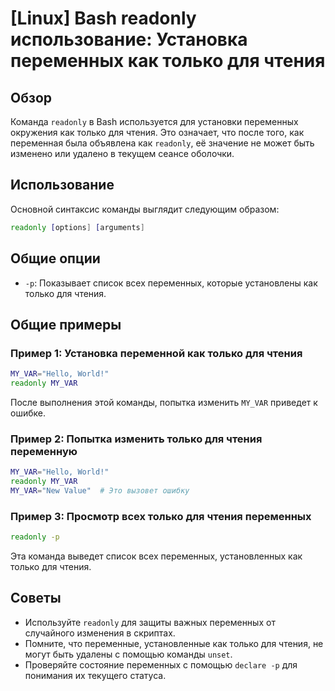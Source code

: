 # [Linux] Bash readonly использование: Установка переменных как только для чтения

## Обзор
Команда `readonly` в Bash используется для установки переменных окружения как только для чтения. Это означает, что после того, как переменная была объявлена как `readonly`, её значение не может быть изменено или удалено в текущем сеансе оболочки.

## Использование
Основной синтаксис команды выглядит следующим образом:

```bash
readonly [options] [arguments]
```

## Общие опции
- `-p`: Показывает список всех переменных, которые установлены как только для чтения.

## Общие примеры

### Пример 1: Установка переменной как только для чтения
```bash
MY_VAR="Hello, World!"
readonly MY_VAR
```
После выполнения этой команды, попытка изменить `MY_VAR` приведет к ошибке.

### Пример 2: Попытка изменить только для чтения переменную
```bash
MY_VAR="Hello, World!"
readonly MY_VAR
MY_VAR="New Value"  # Это вызовет ошибку
```

### Пример 3: Просмотр всех только для чтения переменных
```bash
readonly -p
```
Эта команда выведет список всех переменных, установленных как только для чтения.

## Советы
- Используйте `readonly` для защиты важных переменных от случайного изменения в скриптах.
- Помните, что переменные, установленные как только для чтения, не могут быть удалены с помощью команды `unset`.
- Проверяйте состояние переменных с помощью `declare -p` для понимания их текущего статуса.